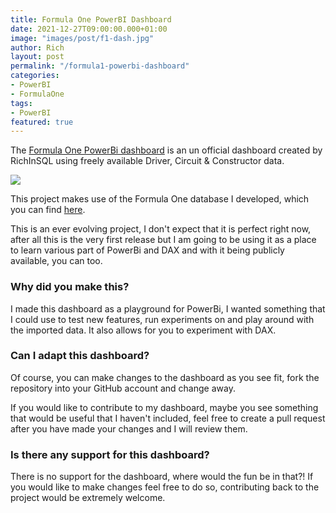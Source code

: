 ```yaml
---
title: Formula One PowerBI Dashboard
date: 2021-12-27T09:00:00.000+01:00
image: "images/post/f1-dash.jpg"
author: Rich
layout: post
permalink: "/formula1-powerbi-dashboard"
categories:
- PowerBI
- FormulaOne
tags:
- PowerBI
featured: true
---
```


The [Formula One PowerBi dashboard](/formula1-powerbi-dashboard) is an un official dashboard created by RichInSQL using freely available Driver, Circuit & Constructor data.

![](/img/F1-Dashboard-1.png)

This project makes use of the Formula One database I developed, which you can find [here](/post/2021-12-06-configuring-sqlserver-databasemail).

This is an ever evolving project, I don't expect that it is perfect right now, after all this is the very first release but I am going to be using it as a place to learn various part of PowerBi and DAX and with it being publicly available, you can too.

### Why did you make this?

I made this dashboard as a playground for PowerBi, I wanted something that I could use to test new features, run experiments on and play around with the imported data. It also allows for you to experiment with DAX.

### Can I adapt this dashboard?

Of course, you can make changes to the dashboard as you see fit, fork the repository into your GitHub account and change away.

If you would like to contribute to my dashboard, maybe you see something that would be useful that I haven't included, feel free to create a pull request after you have made your changes and I will review them. 

### Is there any support for this dashboard? 

There is no support for the dashboard, where would the fun be in that?! If you would like to make changes feel free to do so, contributing back to the project would be extremely welcome.